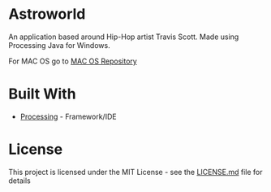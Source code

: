 # Astroworld
An application based around Hip-Hop artist Travis Scott. Made using Processing Java for Windows.

For MAC OS go to [MAC OS Repository](https://github.com/qfaizaan/Astroworld-macOS-)

# Built With
* [Processing](https://processing.org/) - Framework/IDE

# License
This project is licensed under the MIT License - see the [LICENSE.md](https://github.com/qfaizaan/Astroworld/blob/master/LICENSE.md) file for details

